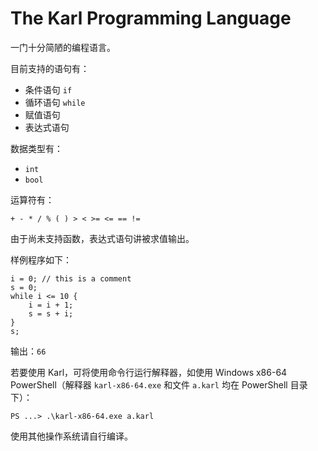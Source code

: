 # The Karl Programming Language

一门十分简陋的编程语言。

目前支持的语句有：

- 条件语句 `if`
- 循环语句 `while`
- 赋值语句
- 表达式语句

数据类型有：

- `int`
- `bool`

运算符有：

```
+ - * / % ( ) > < >= <= == !=
```

由于尚未支持函数，表达式语句讲被求值输出。

样例程序如下：

```
i = 0; // this is a comment
s = 0;
while i <= 10 {
    i = i + 1;
    s = s + i;
}
s;
```

输出：`66`

若要使用 Karl，可将使用命令行运行解释器，如使用 Windows x86-64 PowerShell（解释器 `karl-x86-64.exe` 和文件 `a.karl` 均在 PowerShell 目录下）：

```
PS ...> .\karl-x86-64.exe a.karl
```

使用其他操作系统请自行编译。